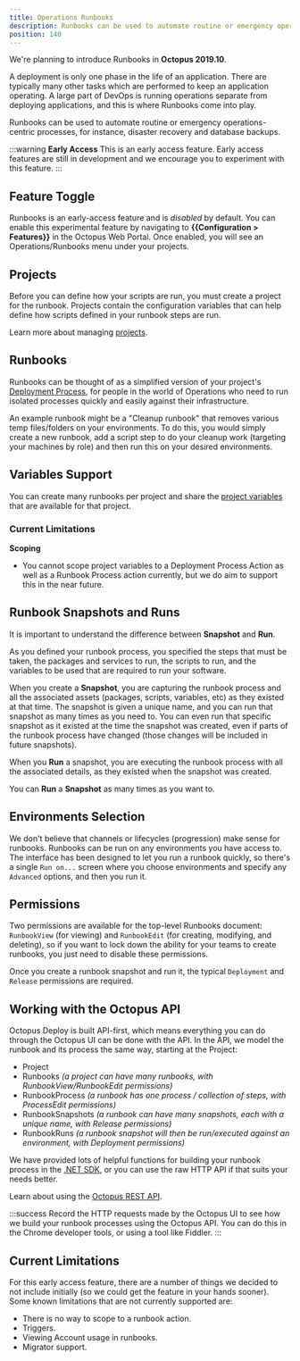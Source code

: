 ```yaml
---
title: Operations Runbooks
description: Runbooks can be used to automate routine or emergency operations-centric processes, for instance, disaster recovery and database backups.
position: 140
---
```


We're planning to introduce Runbooks in **Octopus 2019.10**.

A deployment is only one phase in the life of an application. There are typically many other tasks which are performed to keep an application operating. A large part of DevOps is running operations separate from deploying applications, and this is where Runbooks come into play.

Runbooks can be used to automate routine or emergency operations-centric processes, for instance, disaster recovery and database backups.

:::warning
**Early Access**
This is an early access feature. Early access features are still in development and we encourage you to experiment with this feature.
:::

## Feature Toggle

Runbooks is an early-access feature and is _disabled_ by default. You can enable this experimental feature by navigating to **{{Configuration > Features}}** in the Octopus Web Portal. Once enabled, you will see an Operations/Runbooks menu under your projects.

## Projects

Before you can define how your scripts are run, you must create a project for the runbook. Projects contain the configuration variables that can help define how scripts defined in your runbook steps are run.

Learn more about managing [projects](/docs/deployment-process/projects/index.md).

## Runbooks

Runbooks can be thought of as a simplified version of your project's [Deployment Process](/docs/deployment-process/index.md), for people in the world of Operations who need to run isolated processes quickly and easily against their infrastructure.

An example runbook might be a "Cleanup runbook" that removes various temp files/folders on your environments. To do this, you would simply create a new runbook, add a script step to do your cleanup work (targeting your machines by role) and then run this on your desired environments.

## Variables Support

You can create many runbooks per project and share the [project variables](/docs/deployment-process/variables/index.md) that are available for that project.

### Current Limitations

**Scoping**
- You cannot scope project variables to a Deployment Process Action as well as a Runbook Process action currently, but we do aim to support this in the near future.

## Runbook Snapshots and Runs

It is important to understand the difference between **Snapshot** and **Run**.

As you defined your runbook process, you specified the steps that must be taken, the packages and services to run, the scripts to run, and the variables to be used that are required to run your software.

When you create a **Snapshot**, you are capturing the runbook process and all the associated assets (packages, scripts, variables, etc) as they existed at that time. The snapshot is given a unique name, and you can run that snapshot as many times as you need to. You can even run that specific snapshot as it existed at the time the snapshot was created, even if parts of the runbook process have changed (those changes will be included in future snapshots).

When you **Run** a snapshot, you are executing the runbook process with all the associated details, as they existed when the snapshot was created.

You can **Run** a **Snapshot** as many times as you want to.

## Environments Selection

We don't believe that channels or lifecycles (progression) make sense for runbooks. Runbooks can be run on any environments you have access to. The interface has been designed to let you run a runbook quickly, so there's a single `Run on...` screen where you choose environments and specify any `Advanced` options, and then you run it.

## Permissions

Two permissions are available for the top-level Runbooks document: `RunbookView` (for viewing) and `RunbookEdit` (for creating, modifying, and deleting), so if you want to lock down the ability for your teams to create runbooks, you just need to disable these permissions.

Once you create a runbook snapshot and run it, the typical `Deployment` and `Release` permissions are required.

## Working with the Octopus API

Octopus Deploy is built API-first, which means everything you can do through the Octopus UI can be done with the API. In the API, we model the runbook and its process the same way, starting at the Project:

- Project
- Runbooks _(a project can have many runbooks, with RunbookView/RunbookEdit permissions)_
- RunbookProcess _(a runbook has one process / collection of steps, with ProcessEdit permissions)_
- RunbookSnapshots _(a runbook can have many snapshots, each with a unique name, with Release permissions)_
- RunbookRuns _(a runbook snapshot will then be run/executed against an environment, with Deployment permissions)_

We have provided lots of helpful functions for building your runbook process in the [.NET SDK](/docs/octopus-rest-api/octopus.client.md), or you can use the raw HTTP API if that suits your needs better.

Learn about using the [Octopus REST API](/docs/octopus-rest-api/index.md).

:::success
Record the HTTP requests made by the Octopus UI to see how we build your runbook processes using the Octopus API. You can do this in the Chrome developer tools, or using a tool like Fiddler.
:::

## Current Limitations

For this early access feature, there are a number of things we decided to not include initially (so we could get the feature in your hands sooner). Some known limitations that are not currently supported are:

- There is no way to scope to a runbook action.
- Triggers.
- Viewing Account usage in runbooks.
- Migrator support.
